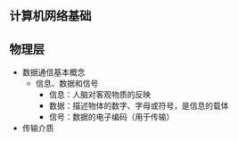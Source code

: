 ## 计算机网络基础
## 物理层
- 数据通信基本概念
	- 信息、数据和信号
		- 信息：人脑对客观物质的反映
		- 数据：描述物体的数字、字母或符号，是信息的载体
		- 信号：数据的电子编码（用于传输）
- 传输介质